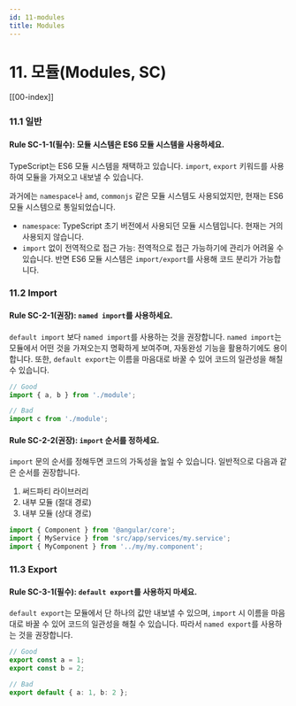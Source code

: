 ```yaml
---
id: 11-modules
title: Modules
---
```


# 11. 모듈(Modules, SC)

[[00-index]]

### 11.1 일반

#### Rule SC-1-1(필수): 모듈 시스템은 ES6 모듈 시스템을 사용하세요.

TypeScript는 ES6 모듈 시스템을 채택하고 있습니다. `import`, `export` 키워드를 사용하여 모듈을 가져오고 내보낼 수 있습니다.

과거에는 `namespace`나 `amd`, `commonjs` 같은 모듈 시스템도 사용되었지만, 현재는 ES6 모듈 시스템으로 통일되었습니다.

- `namespace`: TypeScript 초기 버전에서 사용되던 모듈 시스템입니다. 현재는 거의 사용되지 않습니다.
- `import` 없이 전역적으로 접근 가능: 전역적으로 접근 가능하기에 관리가 어려울 수 있습니다. 반면 ES6 모듈 시스템은 `import/export`를 사용해 코드 분리가 가능합니다.

### 11.2 Import

#### Rule SC-2-1(권장): `named import`를 사용하세요.

`default import` 보다 `named import`를 사용하는 것을 권장합니다. `named import`는 모듈에서 어떤 것을 가져오는지 명확하게 보여주며, 자동완성 기능을 활용하기에도 용이합니다. 또한, `default export`는 이름을 마음대로 바꿀 수 있어 코드의 일관성을 해칠 수 있습니다.

```ts
// Good
import { a, b } from './module';

// Bad
import c from './module';
```

#### Rule SC-2-2(권장): `import` 순서를 정하세요.

`import` 문의 순서를 정해두면 코드의 가독성을 높일 수 있습니다. 일반적으로 다음과 같은 순서를 권장합니다.

1.  써드파티 라이브러리
2.  내부 모듈 (절대 경로)
3.  내부 모듈 (상대 경로)

```ts
import { Component } from '@angular/core';
import { MyService } from 'src/app/services/my.service';
import { MyComponent } from '../my/my.component';
```

### 11.3 Export

#### Rule SC-3-1(필수): `default export`를 사용하지 마세요.

`default export`는 모듈에서 단 하나의 값만 내보낼 수 있으며, `import` 시 이름을 마음대로 바꿀 수 있어 코드의 일관성을 해칠 수 있습니다. 따라서 `named export`를 사용하는 것을 권장합니다.

```ts
// Good
export const a = 1;
export const b = 2;

// Bad
export default { a: 1, b: 2 };
```
